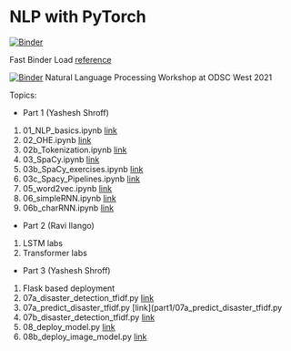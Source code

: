 # NLP with PyTorch

[![Binder](https://mybinder.org/badge_logo.svg)](https://mybinder.org/v2/gh/yasheshshroff/ODSC2021_NLP_PyTorch/HEAD)

Fast Binder Load [reference](https://discourse.jupyter.org/t/how-to-reduce-mybinder-org-repository-startup-time/4956)

[![Binder](https://mybinder.org/badge_logo.svg)](https://mybinder.org/v2/gh/yasheshshroff/binder-sandbox/main?urlpath=git-pull?repo=https:%2F%2Fgithub.com%2Fyasheshshroff%2FODSC2021_NLP)
Natural Language Processing Workshop at ODSC West 2021

Topics:
* Part 1 (Yashesh Shroff)
1. 01_NLP_basics.ipynb [link](part1/01_NLP_basics.ipynb)
1. 02_OHE.ipynb [link](part1/02_OHE.ipynb)
1. 02b_Tokenization.ipynb [link](part1/02b_tokenization.ipynb)
1. 03_SpaCy.ipynb [link](part1/03_SpaCy.ipynb)
1. 03b_SpaCy_exercises.ipynb [link](part1/03b_SpaCy_exercises.ipynb)
1. 03c_Spacy_Pipelines.ipynb [link](part1/03c_Spacy_Pipelines.ipynb)
1. 05_word2vec.ipynb [link](part1/05_word2vec.ipynb)
1. 06_simpleRNN.ipynb [link](part1/06_simpleRNN.ipynb)
1. 06b_charRNN.ipynb [link](part1/06b_charRNN.ipynb)
* Part 2 (Ravi Ilango)
1. LSTM labs
1. Transformer labs
* Part 3 (Yashesh Shroff)
1. Flask based deployment
1. 07a_disaster_detection_tfidf.py [link](part1/07a_disaster_detection_tfidf.py)
1. 07a_predict_disaster_tfidf.py [link](part1/07a_predict_disaster_tfidf.py
1. 07b_disaster_detection_tfidf.py [link](part1/07b_disaster_detection_tfidf.py)
1. 08_deploy_model.py [link](part1/08_deploy_model.py)
1. 08b_deploy_image_model.py [link](part1/08b_deploy_image_model.py)
